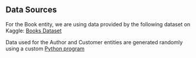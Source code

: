 ## Data Sources
For the Book entity, we are using data provided by the following dataset on Kaggle: [Books Dataset](https://www.kaggle.com/datasets/saurabhbagchi/books-dataset)

Data used for the Author and Customer entities are generated randomly using a custom [Python program](https://colab.research.google.com/drive/1OpO_jKDyUXpEczwfmxr-KJKsyU2YR9BJ?usp=sharing)
